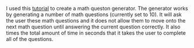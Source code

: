 I used this [tutorial](https://youtu.be/21FnnGKSRZo?si=4FFpCUjm8x0jBD2K) to create a math queston generator.
The generator works by generating a number of math questions (currently set to 10).
It will ask the user these math questions and it does not allow them to move onto the next math question until 
answering the current question correctly.
It also times the total amount of time in seconds that it takes the user to complete all of the questions.
